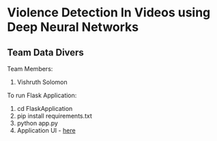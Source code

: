 # Violence Detection In Videos using Deep Neural Networks

## Team Data Divers
Team Members:
1. Vishruth Solomon

To run Flask Application:
1. cd FlaskApplication
2. pip install requirements.txt
3. python app.py
4. Application UI - [here](https://github.com/Tony4000/violence-detection/blob/main/ScreenShots/Screen%20Shot.png)
